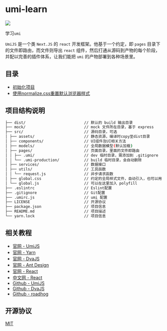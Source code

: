 # umi-learn

[![](https://img.shields.io/badge/umi-^1.0.0-blue.svg?style=flat-square)](https://github.com/umijs/umi/)

学习`umi`

`UmiJS` 是一个类 `Next.JS` 的 `react` 开发框架。他基于一个约定，即 `pages` 目录下的文件即路由，而文件则导出 `react` 组件，然后打通从源码到产物的每个阶段，并配以完善的插件体系，让我们能把 `umi` 的产物部署到各种场景里。

## 目录

- [初始化项目](./docs/初始化项目.md)
- [使用normalize.css重置默认浏览器样式](./docs/normalize.css.md)

## 项目结构说明

```bash
├── dist/                          // 默认的 build 输出目录
├── mock/                          // mock 文件所在目录，基于 express
├── src/                           // 源码目录，可选
│ ├── assets/                      // 静态资源，编译时copy至dist目录
│ ├── components/                  // UI组件及UI相关方法
│ ├── models/                      // 全局数据模型(默认加载)
│ ├── pages/                       // 页面目录，里面的文件即路由
│ │ ├── .umi/                      // dev 临时目录，需添加到 .gitignore
│ │ └── .umi-production/           // build 临时目录，会自动删除
│ ├── services/                    // 数据接口
│ ├── utils/                       // 工具函数
│ │ └── request.js                 // 异步请求函数
│ ├── global.css                   // 约定的全局样式文件，自动引入，也可以用 global.less
│ └── global.js                    // 可以在这里加入 polyfill
├── .eslintrc                      // Eslint配置
├── .gitignore                     // Git配置
├── .umirc.js                      // umi 配置
├── LICENSE                        // 开源协议
├── package.json                   // 项目信息
├── README.md                      // 项目描述
└── yarn.lock                      // 项目信息
```

## 相关教程

- [官网 - UmiJS](https://umijs.org/)
- [官网 - Yarn](https://yarnpkg.com/zh-Hans/)
- [官网 - DvaJS](https://dvajs.com/)
- [官网 - Ant Design](https://ant.design/index-cn/)
- [官网 - React](https://reactjs.org/)
- [中文网 - React](https://doc.react-china.org/)
- [Github - UmiJS](https://github.com/umijs/umi/)
- [Github - DvaJS](https://github.com/dvajs/dva/)
- [Github - roadhog](https://github.com/sorrycc/roadhog/)

## 开源协议

[MIT](https://tldrlegal.com/license/mit-license)
